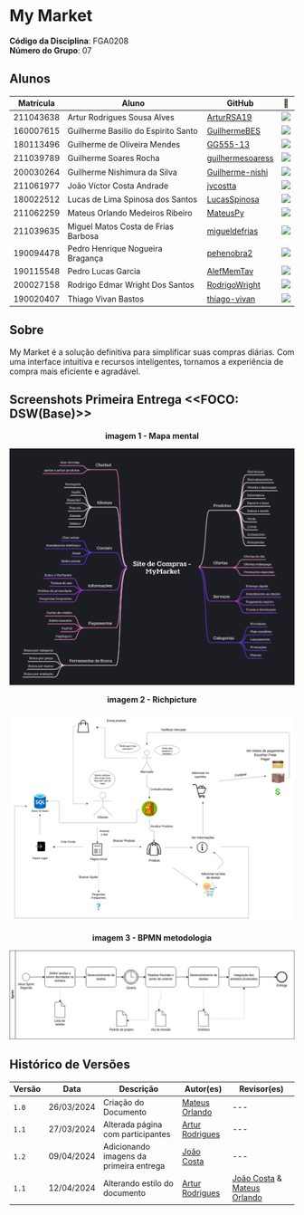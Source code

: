 # My Market

**Código da Disciplina**: FGA0208<br>
**Número do Grupo**: 07<br>

## Alunos
|Matrícula | Aluno | GitHub | 📸 |
| -- | -- | -- | -- |
| 211043638 | Artur Rodrigues Sousa Alves | [ArturRSA19](https://github.com/ArturRSA19) | <img src="https://github.com/ArturRSA19.png" width=70> |
| 160007615 | Guilherme Basilio do Espirito Santo | [GuilhermeBES](https://github.com/GuilhermeBES) | <img src="https://github.com/GuilhermeBES.png" width=70> |
| 180113496 | Guilherme de Oliveira Mendes | [GG555-13](https://github.com/GG555-13) | <img src="https://github.com/GG555-13.png" width=70> |
| 211039789 | Guilherme Soares Rocha | [guilhermesoaress](https://github.com/guilhermesoaress) | <img src="https://github.com/guilhermesoaress.png" width=70> |
| 200030264 | Guilherme Nishimura da Silva | [Guilherme-nishi](https://github.com/Guilherme-nishi) | <img src="https://github.com/Guilherme-nishi.png" width=70> |
| 211061977 | João Víctor Costa Andrade | [jvcostta](https://github.com/jvcostta) | <img src="https://github.com/jvcostta.png" width=70> |
| 180022512 | Lucas de Lima Spinosa dos Santos | [LucasSpinosa](https://github.com/LucasSpinosa) | <img src="https://github.com/LucasSpinosa.png" width=70> |
| 211062259 | Mateus Orlando Medeiros Ribeiro | [MateusPy](https://github.com/MateusPy) | <img src="https://github.com/MateusPy.png" width=70> |
| 211039635 | Miguel Matos Costa de Frias Barbosa | [migueldefrias](https://github.com/migueldefrias) | <img src="https://github.com/migueldefrias.png" width=70> |
| 190094478 | Pedro Henrique Nogueira Bragança | [pehenobra2](https://github.com/pehenobra2) | <img src="https://github.com/pehenobra2.png" width=70> |
| 190115548 | Pedro Lucas Garcia | [AlefMemTav](https://github.com/AlefMemTav) | <img src="https://github.com/AlefMemTav.png" width=70> |
| 200027158 | Rodrigo Edmar Wright Dos Santos | [RodrigoWright](https://github.com/RodrigoWright) | <img src="https://github.com/RodrigoWright.png" width=70> |
| 190020407 | Thiago Vivan Bastos | [thiago-vivan](https://github.com/thiago-vivan) | <img src="https://github.com/thiago-vivan.png" width=70> |

## Sobre 
My Market é a solução definitiva para simplificar suas compras diárias. Com uma interface intuitiva e recursos inteligentes, tornamos a experiência de compra mais eficiente e agradável.

## Screenshots Primeira Entrega <<FOCO: DSW(Base)>>
<center>

**imagem 1 - Mapa mental**

![](./Imagens/mapa_mental.png)

**imagem 2 - Richpicture**

![](./Imagens/Richpicture_grupo7.png)

**imagem 3 - BPMN metodologia**

![](./Imagens/BPMN/sprintBPMN.jpg)


</center>

## Histórico de Versões

| Versão |     Data    | Descrição   | Autor(es) | Revisor(es) |
| ------ | ----------- | ----------- | --------- | ----------- |
| `1.0`  | 26/03/2024 | Criação do Documento | [ Mateus Orlando ](https://github.com/MateusPy)| --- | 
| `1.1`  | 27/03/2024 | Alterada página com participantes | [ Artur Rodrigues ](https://github.com/ArturRSA19)| --- |
| `1.2`  | 09/04/2024 | Adicionando imagens da primeira entrega | [João Costa](https://github.com/jvcostta) | --- |
| `1.1`  | 12/04/2024 | Alterando estilo do documento | [ Artur Rodrigues ](https://github.com/ArturRSA19)| [João Costa](https://github.com/jvcostta) & [ Mateus Orlando ](https://github.com/MateusPy) |
<!--
## Screenshots Segunda Entrega <<FOCO: DSW(Modelagem)
Adicione 2 ou mais screenshots em termos de artefatos da Segunda Entrega.
.
## Screenshots Terceira Entrega <<FOCO: DSW(Padrões de Projeto)>>
Adicione 2 ou mais screenshots em termos de artefatos da Terceira Entrega.
.
## Screenshots Quarta Entrega (FINAL) <<FOCOS: Arquitetura & Reutilização de Software & PROJETO FINAL>>
Adicione 2 ou mais screenshots em termos de artefatos da Quarta Entrega.
.
## Descritivo dos Principais Aspectos Técnicos 
**Principal(is) Metodologia(s) Adotada(s)**: xxxxxx<br>
**Principais Linguagens Utilizadas e/ou Pretendidas**: xxxxxx<br>
**Principais Tecnologias Utilizadas e/ou Pretendidas**: xxxxxx<br>
**Principal(is) Estilo(s) Arquitetural(is) Adotado(s)**: xxxxxx<br>
.
## Há algo a ser executado?
.
( ) SIM
.
( ) NÃO
.
Se SIM, insira um manual (ou um script) para auxiliar ainda mais os interessados na execução.
.
## Informações Complementares 
.
Quaisquer outras informações adicionais podem ser descritas nessa seção.


